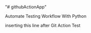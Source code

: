 "# githubActionApp" 

Automate Testing Workflow With Python

inserting this line after Git Action Test
